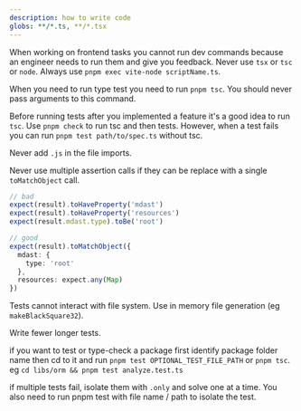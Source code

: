 ```yaml
---
description: how to write code
globs: **/*.ts, **/*.tsx
---
```


When working on frontend tasks you cannot run dev commands because an engineer needs to run them and give you feedback.
Never use `tsx` or `tsc` or `node`. Always use `pnpm exec vite-node scriptName.ts`.

When you need to run type test you need to run `pnpm tsc`. You should never pass arguments to this command.

Before running tests after you implemented a feature it's a good idea to run `tsc`. Use `pnpm check` to run tsc and then tests. However, when a test fails you can run `pnpm test path/to/spec.ts` without tsc.

Never add `.js` in the file imports.

Never use multiple assertion calls if they can be replace with a single `toMatchObject` call.

```ts
// bad
expect(result).toHaveProperty('mdast')
expect(result).toHaveProperty('resources')
expect(result.mdast.type).toBe('root')

// good
expect(result).toMatchObject({
  mdast: {
    type: 'root'
  },
  resources: expect.any(Map)
})
```

Tests cannot interact with file system. Use in memory file generation (eg `makeBlackSquare32`).

Write fewer longer tests.

if you want to test or type-check a package first identify package folder name then cd to it and run `pnpm test OPTIONAL_TEST_FILE_PATH` or `pnpm tsc`. eg `cd libs/orm && pnpm test analyze.test.ts`

if multiple tests fail, isolate them with `.only` and solve one at a time. You also need to run pnpm test with file name / path to isolate the test.
